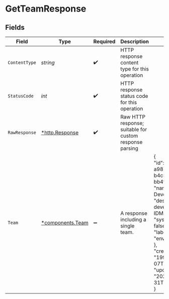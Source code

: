 # GetTeamResponse


## Fields

| Field                                                                                                                                                                                                                                                               | Type                                                                                                                                                                                                                                                                | Required                                                                                                                                                                                                                                                            | Description                                                                                                                                                                                                                                                         | Example                                                                                                                                                                                                                                                             |
| ------------------------------------------------------------------------------------------------------------------------------------------------------------------------------------------------------------------------------------------------------------------- | ------------------------------------------------------------------------------------------------------------------------------------------------------------------------------------------------------------------------------------------------------------------- | ------------------------------------------------------------------------------------------------------------------------------------------------------------------------------------------------------------------------------------------------------------------- | ------------------------------------------------------------------------------------------------------------------------------------------------------------------------------------------------------------------------------------------------------------------- | ------------------------------------------------------------------------------------------------------------------------------------------------------------------------------------------------------------------------------------------------------------------- |
| `ContentType`                                                                                                                                                                                                                                                       | *string*                                                                                                                                                                                                                                                            | :heavy_check_mark:                                                                                                                                                                                                                                                  | HTTP response content type for this operation                                                                                                                                                                                                                       |                                                                                                                                                                                                                                                                     |
| `StatusCode`                                                                                                                                                                                                                                                        | *int*                                                                                                                                                                                                                                                               | :heavy_check_mark:                                                                                                                                                                                                                                                  | HTTP response status code for this operation                                                                                                                                                                                                                        |                                                                                                                                                                                                                                                                     |
| `RawResponse`                                                                                                                                                                                                                                                       | [*http.Response](https://pkg.go.dev/net/http#Response)                                                                                                                                                                                                              | :heavy_check_mark:                                                                                                                                                                                                                                                  | Raw HTTP response; suitable for custom response parsing                                                                                                                                                                                                             |                                                                                                                                                                                                                                                                     |
| `Team`                                                                                                                                                                                                                                                              | [*components.Team](../../models/components/team.md)                                                                                                                                                                                                                 | :heavy_minus_sign:                                                                                                                                                                                                                                                  | A response including a single team.                                                                                                                                                                                                                                 | {<br/>"id": "7f9fd312-a987-4628-b4c5-bb4f4fddd5f7",<br/>"name": "IDM - Developers",<br/>"description": "The developers for the IDM API.",<br/>"system_team": false,<br/>"labels": {<br/>"env": "test"<br/>},<br/>"created_at": "1992-02-07T17:46:57.52Z",<br/>"updated_at": "2022-08-31T17:00:00.52Z"<br/>} |